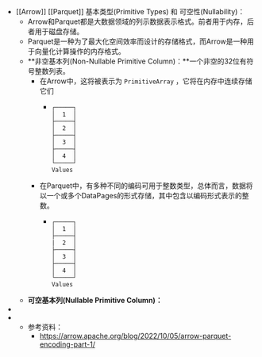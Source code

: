 - [[Arrow]] [[Parquet]] 基本类型(Primitive Types) 和 可空性(Nullability)：
	- Arrow和Parquet都是大数据领域的列示数据表示格式。前者用于内存，后者用于磁盘存储。
	- Parquet是一种为了最大化空间效率而设计的存储格式，而Arrow是一种用于向量化计算操作的内存格式。
	- **非空基本列(Non-Nullable Primitive Column)：**一个非空的32位有符号整数列表。
		- 在Arrow中，这将被表示为 `PrimitiveArray` ，它将在内存中连续存储它们
			- ```
			  ┌─────┐
			  │  1  │
			  ├─────┤
			  │  2  │
			  ├─────┤
			  │  3  │
			  ├─────┤
			  │  4  │
			  └─────┘
			  Values
			  ```
		- 在Parquet中，有多种不同的编码可用于整数类型，总体而言，数据将以一个或多个DataPages的形式存储，其中包含以编码形式表示的整数。
			- ```
			  ┌─────┐
			  │  1  │
			  ├─────┤
			  |  2  │
			  ├─────┤
			  │  3  │
			  ├─────┤
			  │  4  │
			  └─────┘
			  Values
			  ```
	- **可空基本列(Nullable Primitive Column)：**
-
-
	- 参考资料：
		- https://arrow.apache.org/blog/2022/10/05/arrow-parquet-encoding-part-1/